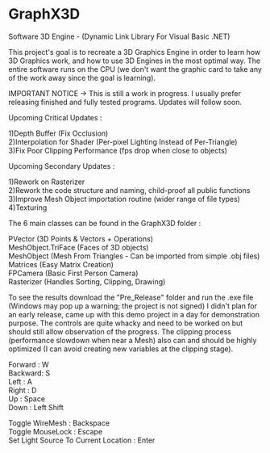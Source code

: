 # GraphX3D
Software 3D Engine - (Dynamic Link Library For Visual Basic .NET)


This project's goal is to recreate a 3D Graphics Engine in order to learn how 3D Graphics work, and how to use 3D Engines in the most optimal way. The entire software runs on the CPU (we don't want the graphic card to take any of the work away since the goal is learning).  

IMPORTANT NOTICE -> This is still a work in progress. I usually prefer releasing finished and fully tested programs. Updates will follow soon.  

Upcoming Critical Updates : 

1)Depth Buffer (Fix Occlusion)  
2)Interpolation for Shader (Per-pixel Lighting Instead of Per-Triangle)  
3)Fix Poor Clipping Performance (fps drop when close to objects)

Upcoming Secondary Updates :

1)Rework on Rasterizer  
2)Rework the code structure and naming, child-proof all public functions  
3)Improve Mesh Object importation routine (wider range of file types)  
4)Texturing  

The 6 main classes can be found in the GraphX3D folder :

PVector (3D Points & Vectors + Operations)  
MeshObject.TriFace (Faces of 3D objects)  
MeshObject (Mesh From Triangles - Can be imported from simple .obj files)  
Matrices (Easy Matrix Creation)  
FPCamera (Basic First Person Camera)  
Rasterizer (Handles Sorting, Clipping, Drawing)  

To see the results download the "Pre_Release" folder and run the .exe file (Windows may pop up a warning; the project is not signed)
I didn't plan for an early release, came up with this demo project in a day for demonstration purpose. The controls are quite whacky and need to be worked on but should still allow observation of the progress. The clipping process (performance slowdown when near a Mesh) also can and should be highly optimized (I can avoid creating new variables at the clipping stage).

Forward : W  
Backward:  S  
Left : A  
Right : D  
Up : Space  
Down : Left Shift  

Toggle WireMesh : Backspace  
Toggle MouseLock : Escape  
Set Light Source To Current Location : Enter  

